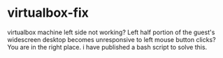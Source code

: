 # virtualbox-fix
virtualbox machine left side not working? Left half portion of the guest's widescreen desktop becomes unresponsive to left mouse button clicks? You are in the right place. i have published a bash script to solve this.
